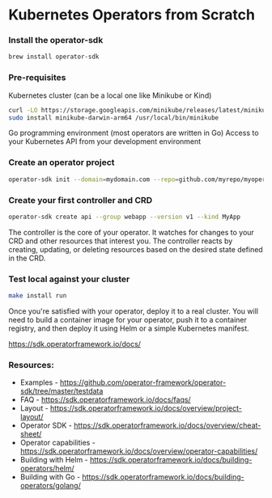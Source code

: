 # Kubernetes Operators from Scratch


### Install the operator-sdk
```bash
brew install operator-sdk
```

### Pre-requisites
Kubernetes cluster (can be a local one like Minikube or Kind)

```bash 
curl -LO https://storage.googleapis.com/minikube/releases/latest/minikube-darwin-arm64
sudo install minikube-darwin-arm64 /usr/local/bin/minikube
```

Go programming environment (most operators are written in Go)
Access to your Kubernetes API from your development environment


###  Create an operator project
```bash
operator-sdk init --domain=mydomain.com --repo=github.com/myrepo/myoperator
```


### Create your first controller and CRD

```bash
operator-sdk create api --group webapp --version v1 --kind MyApp
```

The controller is the core of your operator. It watches for changes to your CRD and other resources that interest you. The controller reacts by creating, updating, or deleting resources based on the desired state defined in the CRD.

### Test local against your cluster
```bash
make install run
```

Once you're satisfied with your operator, deploy it to a real cluster. You will need to build a container image for your operator, push it to a container registry, and then deploy it using Helm or a simple Kubernetes manifest.

https://sdk.operatorframework.io/docs/

### Resources:

* Examples - https://github.com/operator-framework/operator-sdk/tree/master/testdata  
* FAQ - https://sdk.operatorframework.io/docs/faqs/  
* Layout - https://sdk.operatorframework.io/docs/overview/project-layout/  
* Operator SDK - https://sdk.operatorframework.io/docs/overview/cheat-sheet/  
* Operator capabilities - https://sdk.operatorframework.io/docs/overview/operator-capabilities/
* Building with Helm - https://sdk.operatorframework.io/docs/building-operators/helm/
* Building with Go - https://sdk.operatorframework.io/docs/building-operators/golang/